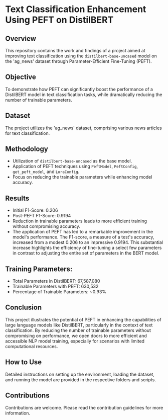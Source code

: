 # Text Classification Enhancement Using PEFT on DistilBERT

## Overview
This repository contains the work and findings of a project aimed at improving text classification using the `distilbert-base-uncased` model on the 'ag_news' dataset through Parameter-Efficient Fine-Tuning (PEFT).

## Objective
To demonstrate how PEFT can significantly boost the performance of a DistilBERT model in text classification tasks, while dramatically reducing the number of trainable parameters.

## Dataset
The project utilizes the 'ag_news' dataset, comprising various news articles for text classification.


## Methodology
- Utilization of `distilbert-base-uncased` as the base model.
- Application of PEFT techniques using `PeftModel`, `PeftConfig`, `get_peft_model`, and `LoraConfig`.
- Focus on reducing the trainable parameters while enhancing model accuracy.

## Results
- Initial F1-Score: 0.206
- Post-PEFT F1-Score: 0.9194
- Reduction in trainable parameters leads to more efficient training without compromising accuracy.
- The application of PEFT has led to a remarkable improvement in the model's performance. The F1-score, a measure of a test's accuracy, increased from a modest 0.206 to an impressive 0.9194. This substantial increase highlights the efficiency of fine-tuning a select few parameters in contrast to adjusting the entire set of parameters in the BERT model.

## Training Parameters:
- Total Parameters in DistilBERT: 67,587,080
- Trainable Parameters with PEFT: 630,532
- Percentage of Trainable Parameters: ~0.93%

## Conclusion
This project illustrates the potential of PEFT in enhancing the capabilities of large language models like DistilBERT, particularly in the context of text classification. By reducing the number of trainable parameters without compromising on performance, we open doors to more efficient and accessible NLP model training, especially for scenarios with limited computational resources.

## How to Use
Detailed instructions on setting up the environment, loading the dataset, and running the model are provided in the respective folders and scripts.

## Contributions
Contributions are welcome. Please read the contribution guidelines for more information.


